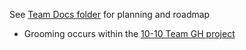 See [Team Docs folder](https://github.com/department-of-veterans-affairs/va.gov-team/tree/master/products/health-care/application/Team%20docs) for planning and roadmap
- Grooming occurs within the [10-10 Team GH project](https://github.com/orgs/department-of-veterans-affairs/projects/1433)
